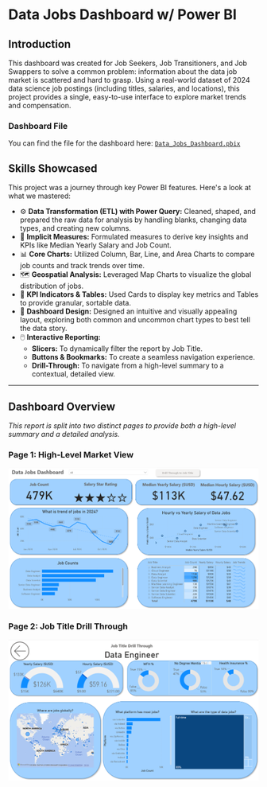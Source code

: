 # Data Jobs Dashboard w/ Power BI
## Introduction
This dashboard was created for Job Seekers, Job Transitioners, and Job Swappers to solve a common problem: information about the data job market is scattered and hard to grasp. Using a real-world dataset of 2024 data science job postings (including titles, salaries, and locations), this project provides a single, easy-to-use interface to explore market trends and compensation.

### Dashboard File
You can find the file for the dashboard here: [`Data_Jobs_Dashboard.pbix`](https://github.com/usman-zaka/job-data-visualisation/blob/main/Data_Jobs_Dashboard.pbix)

## Skills Showcased
This project was a journey through key Power BI features. Here's a look at what we mastered:

- ⚙️ **Data Transformation (ETL) with Power Query:** Cleaned, shaped, and prepared the raw data for analysis by handling blanks, changing data types, and creating new columns.
- 🧮 **Implicit Measures:** Formulated measures to derive key insights and KPIs like Median Yearly Salary and Job Count.
- 📊 **Core Charts:** Utilized Column, Bar, Line, and Area Charts to compare job counts and track trends over time.
- 🗺️ **Geospatial Analysis:** Leveraged Map Charts to visualize the global distribution of jobs.
- 🔢 **KPI Indicators & Tables:** Used Cards to display key metrics and Tables to provide granular, sortable data.
- 🎨 **Dashboard Design:** Designed an intuitive and visually appealing layout, exploring both common and uncommon chart types to best tell the data story.
- 🖱️ **Interactive Reporting:**
  - **Slicers:** To dynamically filter the report by Job Title.
  - **Buttons & Bookmarks:** To create a seamless navigation experience.
  - **Drill-Through:** To navigate from a high-level summary to a contextual, detailed view.
---
 ## Dashboard Overview
*This report is split into two distinct pages to provide both a high-level summary and a detailed analysis.*

### Page 1: High-Level Market View
![Main View](https://github.com/usman-zaka/job-data-visualisation/blob/main/Data_Jobs_Dashboard_Main_View.png)

### Page 2: Job Title Drill Through
![Drill Through View](https://github.com/usman-zaka/job-data-visualisation/blob/main/Data_Jobs_Dashboard_Drillthrough.png)
